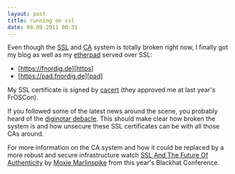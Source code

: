 ```yaml
---
layout: post
title: running on ssl
date: 08.09.2011 00:31
---
```


Even though the [SSL][] and [CA][] system is totally broken right now, I finally got my blog as well as my [etherpad][] served over SSL:

* [https://fnordig.de][https]
* [https://pad.fnordig.de][pad]

My SSL certificate is signed by [cacert][] (they approved me at last year's FrOSCon).

If you followed some of the latest news around the scene, you probably heard of the [diginotar debacle][diginotar]. This should make clear how broken the system is and how unsecure these SSL certificates can be with all those CAs around.

For more information on the CA system and how it could be replaced by a more robust and secure infrastructure watch [SSL And The Future Of Authenticity][blackhat] by [Moxie Marlinspike][moxie] from this year's Blackhat Conference.

[cacert]: http://www.cacert.org/
[ssl]: http://en.wikipedia.org/wiki/Secure_Sockets_Layer
[blackhat]: http://www.youtube.com/watch?v=Z7Wl2FW2TcA
[diginotar]: https://blog.torproject.org/blog/diginotar-debacle-and-what-you-should-do-about-it
[ca]: http://en.wikipedia.org/wiki/Certificate_authority
[etherpad]: https://github.com/Pita/etherpad-lite
[pad]: https://pad.fnordig.de/
[https]: https://fnordig.de/
[moxie]: http://www.thoughtcrime.org/
